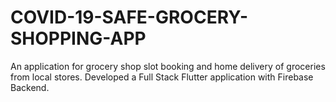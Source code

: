 # COVID-19-SAFE-GROCERY-SHOPPING-APP
An application for grocery shop slot booking and home delivery of groceries from local stores. Developed a Full Stack Flutter application with Firebase Backend.
